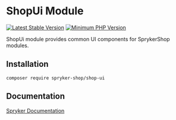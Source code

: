 # ShopUi Module
[![Latest Stable Version](https://poser.pugx.org/spryker-shop/shop-ui/v/stable.svg)](https://packagist.org/packages/spryker-shop/shop-ui)
[![Minimum PHP Version](https://img.shields.io/badge/php-%3E%3D%207.3-8892BF.svg)](https://php.net/)

ShopUi module provides common UI components for SprykerShop modules.

## Installation

```
composer require spryker-shop/shop-ui
```

## Documentation

[Spryker Documentation](https://academy.spryker.com)
